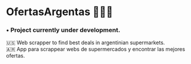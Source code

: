 # OfertasArgentas :shopping_cart::argentina:
### • Project currently under development. 
:us: Web scrapper to find best deals in argentinian supermarkets.  
:argentina: App para scrappear webs de supermercados y encontrar las mejores ofertas.
